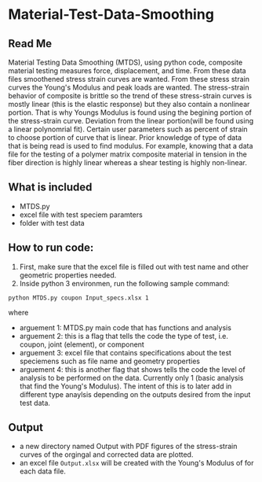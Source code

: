 # Material-Test-Data-Smoothing
## Read Me
Material Testing Data Smoothing (MTDS), using python code, composite material testing measures force, displacement, and time. 
From these data files smoothened stress strain curves are wanted. From these stress strain curves the
Young's Modulus and peak loads are wanted. The stress-strain behavior of composite is brittle so the trend 
of these stress-strain curves is mostly linear (this is the elastic response) but they also contain a nonlinear 
portion. That is why Youngs Modulus is found using the begining portion of the stress-strain curve. Deviation from the linear portion(will be found using a linear polynomrial fit). Certain user parameters such as percent of strain to choose portion of curve that is linear. Prior knowledge of type of data that is being read is used to find modulus. For example, knowing that a data file for the testing of a polymer matrix composite material in tension in the fiber direction is highly linear whereas a shear testing is highly non-linear. 

## What is included
- MTDS.py 
- excel file with test speciem paramters
- folder with test data

## How to run code:
1. First, make sure that the excel file is filled out with test name and other geometric properties needed.
2. Inside python 3 environmen, run the following sample command:

```
python MTDS.py coupon Input_specs.xlsx 1
```
where

- arguement 1: MTDS.py main code that has functions and analysis
- arguement 2: this is a flag that tells the code the type of test, i.e. coupon, joint (element), or component
- arguement 3: excel file that contains specifications about the test speciemens such as file name and geometry properties
- arguement 4: this is another flag that shows tells the code the level of analysis to be performed on the data. Currently only 1 (basic analysis that find the Young's Modulus). The intent of this is to later add in different type anaylsis depending on the outputs desired from the input test data. 

## Output
- a new directory named Output with PDF figures of the stress-strain curves of the orgingal and corrected data are plotted.
- an excel file `Output.xlsx` will be created with the Young's Modulus of for each data file.


